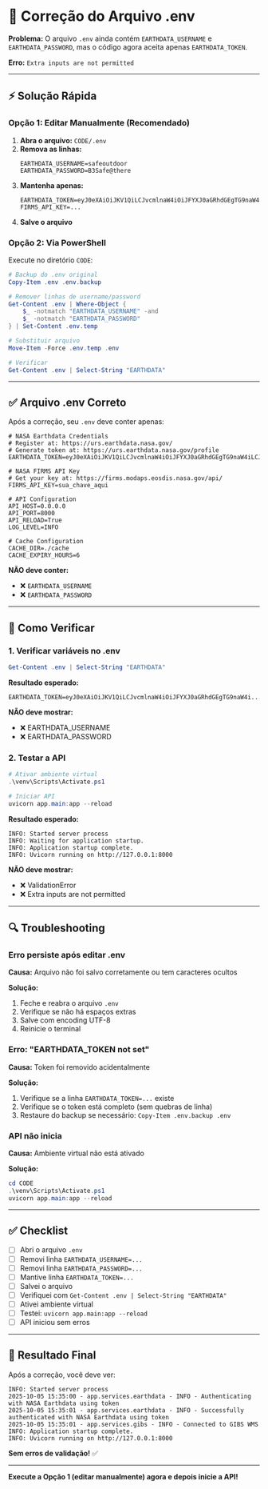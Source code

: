 # 🔧 Correção do Arquivo .env

**Problema:** O arquivo `.env` ainda contém `EARTHDATA_USERNAME` e `EARTHDATA_PASSWORD`, mas o código agora aceita apenas `EARTHDATA_TOKEN`.

**Erro:** `Extra inputs are not permitted`

---

## ⚡ Solução Rápida

### Opção 1: Editar Manualmente (Recomendado)

1. **Abra o arquivo:** `CODE/.env`
2. **Remova as linhas:**
   ```env
   EARTHDATA_USERNAME=safeoutdoor
   EARTHDATA_PASSWORD=B3Safe@there
   ```
3. **Mantenha apenas:**
   ```env
   EARTHDATA_TOKEN=eyJ0eXAiOiJKV1QiLCJvcmlnaW4iOiJFYXJ0aGRhdGEgTG9naW4i...
   FIRMS_API_KEY=...
   ```
4. **Salve o arquivo**

### Opção 2: Via PowerShell

Execute no diretório `CODE`:

```powershell
# Backup do .env original
Copy-Item .env .env.backup

# Remover linhas de username/password
Get-Content .env | Where-Object { 
    $_ -notmatch "EARTHDATA_USERNAME" -and 
    $_ -notmatch "EARTHDATA_PASSWORD" 
} | Set-Content .env.temp

# Substituir arquivo
Move-Item -Force .env.temp .env

# Verificar
Get-Content .env | Select-String "EARTHDATA"
```

---

## ✅ Arquivo .env Correto

Após a correção, seu `.env` deve conter apenas:

```env
# NASA Earthdata Credentials
# Register at: https://urs.earthdata.nasa.gov/
# Generate token at: https://urs.earthdata.nasa.gov/profile
EARTHDATA_TOKEN=eyJ0eXAiOiJKV1QiLCJvcmlnaW4iOiJFYXJ0aGRhdGEgTG9naW4iLCJzaWciOiJlZGxqd3RwdWJrZXlfb3BzIiwiYWxnIjoiUlMyNTYifQ...

# NASA FIRMS API Key
# Get your key at: https://firms.modaps.eosdis.nasa.gov/api/
FIRMS_API_KEY=sua_chave_aqui

# API Configuration
API_HOST=0.0.0.0
API_PORT=8000
API_RELOAD=True
LOG_LEVEL=INFO

# Cache Configuration
CACHE_DIR=./cache
CACHE_EXPIRY_HOURS=6
```

**NÃO deve conter:**
- ❌ `EARTHDATA_USERNAME`
- ❌ `EARTHDATA_PASSWORD`

---

## 🧪 Como Verificar

### 1. Verificar variáveis no .env

```powershell
Get-Content .env | Select-String "EARTHDATA"
```

**Resultado esperado:**
```
EARTHDATA_TOKEN=eyJ0eXAiOiJKV1QiLCJvcmlnaW4iOiJFYXJ0aGRhdGEgTG9naW4i...
```

**NÃO deve mostrar:**
- ❌ EARTHDATA_USERNAME
- ❌ EARTHDATA_PASSWORD

### 2. Testar a API

```powershell
# Ativar ambiente virtual
.\venv\Scripts\Activate.ps1

# Iniciar API
uvicorn app.main:app --reload
```

**Resultado esperado:**
```
INFO: Started server process
INFO: Waiting for application startup.
INFO: Application startup complete.
INFO: Uvicorn running on http://127.0.0.1:8000
```

**NÃO deve mostrar:**
- ❌ ValidationError
- ❌ Extra inputs are not permitted

---

## 🔍 Troubleshooting

### Erro persiste após editar .env

**Causa:** Arquivo não foi salvo corretamente ou tem caracteres ocultos

**Solução:**
1. Feche e reabra o arquivo `.env`
2. Verifique se não há espaços extras
3. Salve com encoding UTF-8
4. Reinicie o terminal

### Erro: "EARTHDATA_TOKEN not set"

**Causa:** Token foi removido acidentalmente

**Solução:**
1. Verifique se a linha `EARTHDATA_TOKEN=...` existe
2. Verifique se o token está completo (sem quebras de linha)
3. Restaure do backup se necessário: `Copy-Item .env.backup .env`

### API não inicia

**Causa:** Ambiente virtual não está ativado

**Solução:**
```powershell
cd CODE
.\venv\Scripts\Activate.ps1
uvicorn app.main:app --reload
```

---

## ✅ Checklist

- [ ] Abri o arquivo `.env`
- [ ] Removi linha `EARTHDATA_USERNAME=...`
- [ ] Removi linha `EARTHDATA_PASSWORD=...`
- [ ] Mantive linha `EARTHDATA_TOKEN=...`
- [ ] Salvei o arquivo
- [ ] Verifiquei com `Get-Content .env | Select-String "EARTHDATA"`
- [ ] Ativei ambiente virtual
- [ ] Testei: `uvicorn app.main:app --reload`
- [ ] API iniciou sem erros

---

## 🎯 Resultado Final

Após a correção, você deve ver:

```
INFO: Started server process
2025-10-05 15:35:00 - app.services.earthdata - INFO - Authenticating with NASA Earthdata using token
2025-10-05 15:35:01 - app.services.earthdata - INFO - Successfully authenticated with NASA Earthdata using token
2025-10-05 15:35:01 - app.services.gibs - INFO - Connected to GIBS WMS
INFO: Application startup complete.
INFO: Uvicorn running on http://127.0.0.1:8000
```

**Sem erros de validação!** ✅

---

**Execute a Opção 1 (editar manualmente) agora e depois inicie a API!**
